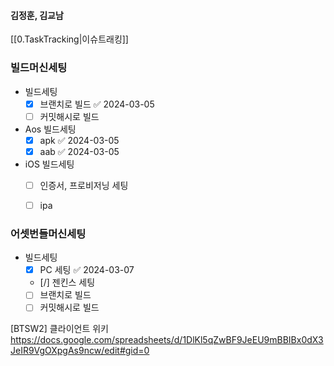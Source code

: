 
#### 김정훈, 김교남

[[0.TaskTracking|이슈트래킹]] 

### 빌드머신세팅
- 빌드세팅
	- [x] 브랜치로 빌드 ✅ 2024-03-05
	- [ ] 커밋해시로 빌드
- Aos 빌드세팅
	- [x] apk ✅ 2024-03-05
	- [x] aab ✅ 2024-03-05
- iOS 빌드세팅
	- [ ] 인증서, 프로비저닝 세팅
	- [ ] ipa 




### 어셋번들머신세팅
- 빌드세팅
	- [x] PC 세팅 ✅ 2024-03-07
	- [/] 젠킨스 세팅
	- [ ] 브랜치로 빌드
	- [ ] 커밋해시로 빌드

[BTSW2] 클라이언트 위키
https://docs.google.com/spreadsheets/d/1DlKl5qZwBF9JeEU9mBBIBx0dX3JeIR9VgOXpgAs9ncw/edit#gid=0